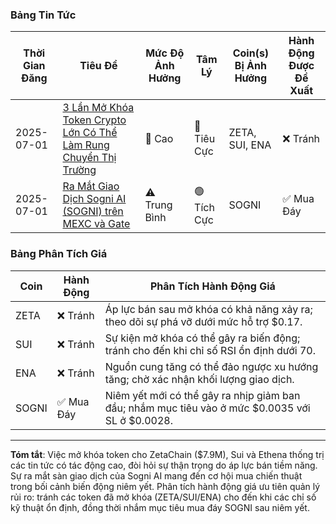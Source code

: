 ### Bảng Tin Tức
| Thời Gian Đăng | Tiêu Đề | Mức Độ Ảnh Hưởng | Tâm Lý | Coin(s) Bị Ảnh Hưởng | Hành Động Được Đề Xuất |
|------------------|----------|--------|-----------|------------------|------------------|
| 2025-07-01 | [3 Lần Mở Khóa Token Crypto Lớn Có Thể Làm Rung Chuyển Thị Trường](https://pintu.co.id/en/news/175051-3-major-crypto-token-unlock-early-july-2025) | 🚨 Cao | 🔴 Tiêu Cực | ZETA, SUI, ENA | ❌ Tránh |
| 2025-07-01 | [Ra Mắt Giao Dịch Sogni AI (SOGNI) trên MEXC và Gate](https://www.ainvest.com/news/sogni-ai-cryptocurrency-set-trading-multiple-platforms-starting-july-2-2025-2507/) | ⚠️ Trung Bình | 🟢 Tích Cực | SOGNI | ✅ Mua Đáy |

### Bảng Phân Tích Giá
| Coin | Hành Động | Phân Tích Hành Động Giá |
|------|--------|----------------------|
| ZETA | ❌ Tránh | Áp lực bán sau mở khóa có khả năng xảy ra; theo dõi sự phá vỡ dưới mức hỗ trợ $0.17. |
| SUI | ❌ Tránh | Sự kiện mở khóa có thể gây ra biến động; tránh cho đến khi chỉ số RSI ổn định dưới 70. |
| ENA | ❌ Tránh | Nguồn cung tăng có thể đảo ngược xu hướng tăng; chờ xác nhận khối lượng giao dịch. |
| SOGNI | ✅ Mua Đáy | Niêm yết mới có thể gây ra nhịp giảm ban đầu; nhắm mục tiêu vào ở mức $0.0035 với SL ở $0.0028. |

---
**Tóm tắt**: Việc mở khóa token cho ZetaChain ($7.9M), Sui và Ethena thống trị các tin tức có tác động cao, đòi hỏi sự thận trọng do áp lực bán tiềm năng. Sự ra mắt sàn giao dịch của Sogni AI mang đến cơ hội mua chiến thuật trong bối cảnh biến động niêm yết. Phân tích hành động giá ưu tiên quản lý rủi ro: tránh các token đã mở khóa (ZETA/SUI/ENA) cho đến khi các chỉ số kỹ thuật ổn định, đồng thời nhắm mục tiêu mua đáy SOGNI sau niêm yết.